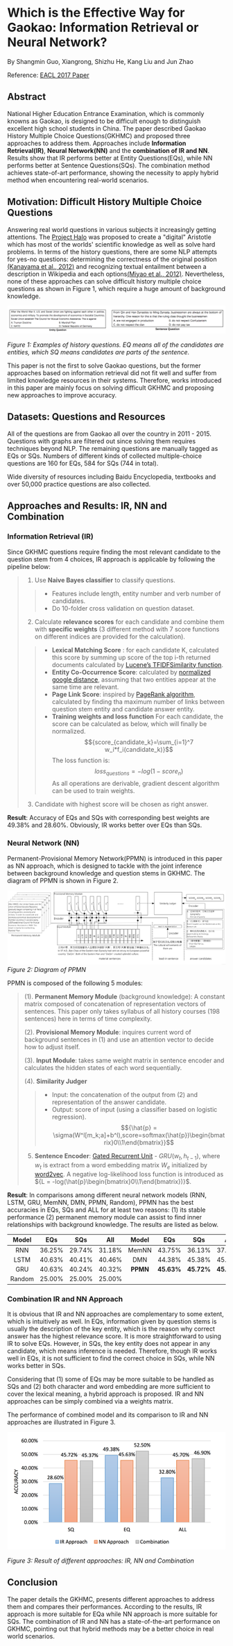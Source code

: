 Which is the Effective Way for Gaokao: Information Retrieval or Neural Network?
===================
By Shangmin Guo, Xiangrong, Shizhu He, Kang Liu and Jun Zhao

Reference: [EACL 2017 Paper][2] 

## Abstract
National Higher Education Entrance Examination, which is commonly knowns as Gaokao, is designed to be difficult enough to distinguish excellent high school students in China. The paper described Gaokao History Multiple Choice Questions(GKHMC) and proposed three approaches to address them. Approaches include **Information Retrieval(IR)**, **Neural Network(NN)** and the **combination of IR and NN**. Results show that IR performs better at Entity Questions(EQs), while NN performs better at Sentence Questions(SQs). The combination method achieves state-of-art performance, showing the necessity to apply hybrid method when encountering real-world scenarios.


## Motivation: Difficult History Multiple Choice Questions
Answering real world questions in various subjects it increasingly getting attentions. The [Project Halo][3] was proposed to create a "digital" Aristotle which has most of the worlds'  scientific knowledge as well as solve hard problems. In terms of the history questions, there are some NLP attempts for yes-no questions: determining the correctness of the original position [(Kanayama et al., 2012)][4] and recognizing textual entailment between a description in Wikipedia and each options[(Miyao et al., 2012)][5]. Nevertheless, none of these approaches can solve difficult history multiple choice questions as shown in Figure 1, which require a huge amount of background knowledge. 

![](https://github.com/ztlbells/cs269-nlp-4-ml/blob/master/summary/F1.png?raw=true)

*Figure 1: Examples of history questions. EQ means all of the candidates are entities, which SQ means candidates are parts of the sentence.*

This paper is not the first to solve Gaokao questions, but the former approaches based on information retrieval did not fit well and suffer from limited knowledge resources in their systems. Therefore, works introduced in this paper are mainly focus on solving difficult GKHMC and proposing new approaches to improve accuracy.

## Datasets: Questions and Resources
All of the questions are from Gaokao all over the country in 2011 - 2015. Questions with graphs are filtered out since solving them requires techniques beyond NLP. The remaining questions are manually tagged as EQs or SQs. Numbers of different kinds of collected multiple-choice questions are 160 for EQs, 584 for SQs (744 in total). 

Wide diversity of resources including Baidu Encyclopedia, textbooks and over 50,000 practice questions are also collected.

## Approaches and Results: IR, NN and Combination
### Information Retrieval (IR) 
Since GKHMC questions require finding the most relevant candidate to the question stem from 4 choices, IR approach is applicable by following the pipeline below:
> 1. Use **Naive Bayes classifier** to classify questions. 
> > -  Features include length, entity number and verb number of candidates.
> > - Do 10-folder cross validation on question dataset.
> 
> 2. Calculate **relevance scores** for each candidate and combine them with **specific weights** (3 different method with 7 score functions on different indices are provided for the calculation). 
> > - **Lexical Matching Score** :  for each candidate K, calculated this score by summing up score of the top i-th returned documents calculated by [Lucene’s TFIDFSimilarity function][7].
> > - **Entity Co-Occurrence Score**:  calculated by [normalized google distance][8], assuming that two entities appear at the same time are relevant.
> > - **Page Link Score**: inspired by [PageRank algorithm][9], calculated by finding tha maximum number of links between question stem entity and candidate answer entity. 
> > - **Training weights and loss function**
> > For each candidate, the score can be calculated as below, which will finally be normalized.
> > $${score_{candidate_k}=\sum_{i=1}^7 w_i*f_i(candidate_k)}$$ The loss function is:
> > $${loss_{questions}=-log(1-score_n)}$$ As all operations are derivable, gradient descent algorithm can be used to train weights.
> 3. Candidate with highest score will be chosen as right answer.

**Result**:  Accuracy of EQs and SQs with corresponding best weights are 49.38% and 28.60%. Obviously, IR works better over EQs than SQs.

### Neural Network (NN) 
Permanent-Provisional Memory Network(PPMN) is introduced in this paper as NN approach, which is designed to tackle with the joint inference between background knowledge and question stems in GKHMC. The diagram of PPMN is shown in Figure 2.

![](https://github.com/ztlbells/cs269-nlp-4-ml/blob/master/summary/F2.png?raw=true)
*Figure 2: Diagram of PPMN*

PPMN is composed of the following 5 modules:
> (1). **Permanent Memory Module** (background knowledge): A constant matrix composed of concatenation of representation vectors of sentences. This paper only takes syllabus of all history courses (198 sentences) here in terms of time complexity.
> 
> (2).  **Provisional Memory Module**: inquires current word of background sentences in (1) and use an attention vector to decide how to adjust itself.
> 
> (3).  **Input Module**: takes same weight matrix in sentence encoder and calculates the hidden states of each word sequentially. 
> 
> (4).  **Similarity Judger**
> > - Input: the concatenation of the output from (2) and representation of the answer candidate.
> > - Output: score of input (using a classifier based on logistic regression). $${\hat{p} = \sigma(W^l[m_k;a]+b^l),score=softmax(\hat{p})\begin{bmatrix}0\\1\end{bmatrix}}$$
> 
> 5.  **Sentence Encoder**: [Gated Recurrent Unit][10] - ${GRU(w_t, h_{t-1})}$, where ${w_t}$ is extract from a word embedding matrix ${W_e}$ initialized by [word2vec][11].  A negative log-likelihood loss function is introduced as ${L = -log(\hat{p}\begin{bmatrix}0\\1\end{bmatrix})}$. 

**Result**: In comparisons among different neural network models (RNN, LSTM, GRU, MemNN, DMN, PPMN, Random), PPMN has the best accuracies in EQs, SQs and ALL for at least two reasons: (1) its stable performance (2) permanent memory module can assist to find inner relationships with background knowledge. The results are listed as below.

| Model | EQs | SQs | All | Model | EQs | SQs | All |
| :--: | :--: | :---: |:---: | :--: | :---: |:---: |:---: |
| RNN | 36.25% | 29.74%| 31.18%| MemNN | 43.75% |36.13%| 37.77%|
| LSTM | 40.63%|40.41% |40.46%| DMN | 44.38% |45.38% |45.16%|
| GRU | 40.63% |40.24% |40.32%| **PPMN** | **45.63%** |**45.72%** |**45.70%**|
| Random | 25.00% |25.00% |25.00%|






### Combination IR and NN Approach
It is obvious that IR and NN approaches are complementary to some extent, which is intuitively as well. In EQs, information given by question stems is usually the description of the key entity, which is the reason why correct answer has the highest relevance score. It is more straightforward to using IR to solve EQs. However, in SQs, the key entity does not appear in any candidate, which means inference is needed. Therefore, though IR works well in EQs, it is not sufficient to find the correct choice in SQs, while NN works better in SQs.

Considering that (1) some of EQs may be more suitable to be handled as SQs and (2) both character and word embedding are more sufficient to cover the lexical meaning, a hybrid approach is proposed. IR and NN approaches can be simply combined via a weights matrix.

The performance of combined model and its comparison to IR and NN approaches are illustrated in Figure 3.

![](https://github.com/ztlbells/cs269-nlp-4-ml/blob/master/summary/F3.png?raw=true)

*Figure 3: Result of different approaches: IR, NN and Combination*

## Conclusion
The paper details the GKHMC, presents different approaches to address them and compares their performances. According to the results, IR approach is more suitable for EQa while NN approach is more suitable for SQs. The combination of  IR and NN has a state-of-the-art performance on GKHMC, pointing out that hybrid methods may be a better choice in real world scenarios.


[1]: https://github.com/IACASNLPIR/GKHMC/blob/master/data/Gaokao744.xml
[2]: http://www.aclweb.org/anthology/E17-1011
[3]: https://www.aaai.org/ojs/index.php/aimagazine/article/view/1783/1681
[4]: http://www.aclweb.org/anthology/C12-1084
[5]: https://dl.acm.org/citation.cfm?id=2382595
[6]: https://github.com/IACASNLPIR/GKHMC/blob/master/data/tiku.xml
[7]: https://lucene.apache.org/core/4_0_0/core/org/apache/lucene/search/similarities/TFIDFSimilarity.html
[8]: https://arxiv.org/pdf/cs/0412098.pdf
[9]: https://en.wikipedia.org/wiki/PageRank
[10]: https://en.wikipedia.org/wiki/Gated_recurrent_unit
[11]: https://en.wikipedia.org/wiki/Word2vec
[12]: https://arxiv.org/pdf/1212.5701.pdf
[14]: https://github.com/IACASNLPIR/GKHMC/tree/master/IRapproach/src/edu
[15]: https://github.com/IACASNLPIR/GKHMC/tree/master/NNapproach
